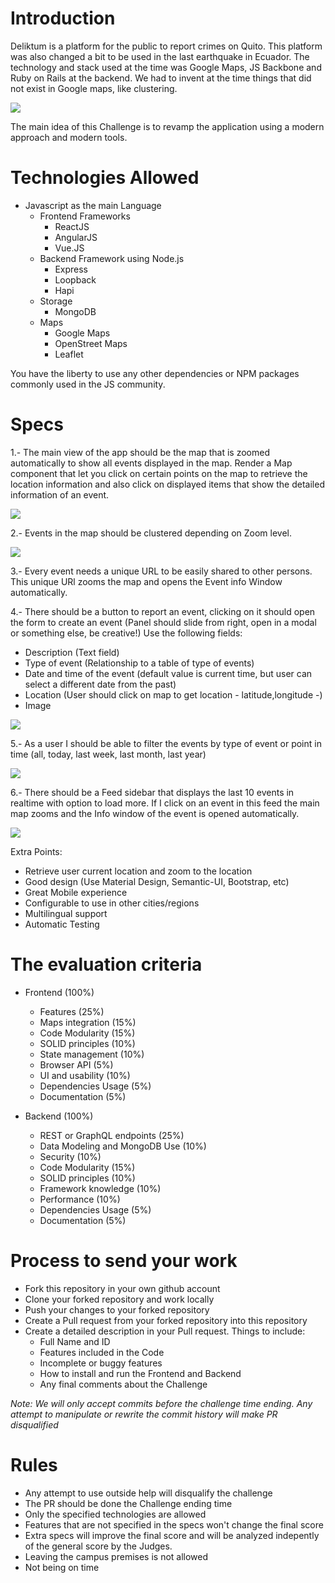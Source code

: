 Introduction
======

Deliktum is a platform for the public to report crimes on Quito. This platform was also changed a bit
to be used in the last earthquake in Ecuador. The technology and stack used at the time was Google Maps,
JS Backbone and Ruby on Rails at the backend. We had to invent at the time things that did not exist
in Google maps, like clustering.

![](docs/screens/main.png?raw=true)

The main idea of this Challenge is to revamp the application using a modern approach and modern tools.

Technologies Allowed
======

- Javascript as the main Language
    - Frontend Frameworks
        - ReactJS
        - AngularJS
        - Vue.JS
    - Backend Framework using Node.js
        - Express
        - Loopback
        - Hapi
    - Storage
        - MongoDB
    - Maps
        - Google Maps
        - OpenStreet Maps
        - Leaflet
        
You have the liberty to use any other dependencies or NPM packages commonly used in the JS community.

Specs
======

1.- The main view of the app should be the map that is zoomed automatically to show all events displayed
in the map. Render a Map component that let you click on certain points on the map to retrieve the 
location information and also click on displayed items that show the detailed information of an event.

![](docs/screens/map.png?raw=true)

2.- Events in the map should be clustered depending on Zoom level.

![](docs/screens/cluster.png?raw=true)

3.- Every event needs a unique URL to be easily shared to other persons. This unique URl zooms
the map and opens the Event info Window automatically.

4.- There should be a button to report an event, clicking on it should open the form to create an 
event (Panel should slide from right, open in a modal or something else, be creative!)
Use the following fields:

- Description (Text field)
- Type of event (Relationship to a table of type of events)
- Date and time of the event (default value is current time, but user can select a different date 
from the past)
- Location (User should click on map to get location - latitude,longitude -)
- Image

![](docs/screens/report.png?raw=true)

5.- As a user I should be able to filter the events by type of event or point in time 
(all, today, last week, last month, last year)

![](docs/screens/filter.png?raw=true)

6.- There should be a Feed sidebar that displays the last 10 events in realtime with option 
to load more. If I click on an event in this feed the main map zooms and the Info window of the event
is opened automatically.

![](docs/screens/feed.png?raw=true)

Extra Points:

- Retrieve user current location and zoom to the location
- Good design (Use Material Design, Semantic-UI, Bootstrap, etc)
- Great Mobile experience
- Configurable to use in other cities/regions
- Multilingual support
- Automatic Testing

The evaluation criteria
======

- Frontend (100%)
    - Features (25%)
    - Maps integration (15%)
    - Code Modularity (15%)
    - SOLID principles (10%)
    - State management (10%)
    - Browser API (5%)
    - UI and usability (10%)
    - Dependencies Usage (5%)
    - Documentation  (5%)
    
- Backend (100%)
     - REST or GraphQL endpoints (25%)
     - Data Modeling and MongoDB Use (10%)
     - Security (10%)
     - Code Modularity (15%)
     - SOLID principles (10%)
     - Framework knowledge (10%)
     - Performance (10%)
     - Dependencies Usage (5%)
     - Documentation  (5%)

Process to send your work
======

- Fork this repository in your own github account
- Clone your forked repository and work locally
- Push your changes to your forked repository
- Create a Pull request from your forked repository into this repository
- Create a detailed description in your Pull request. Things to include:
    - Full Name and ID
    - Features included in the Code
    - Incomplete or buggy features
    - How to install and run the Frontend and Backend
    - Any final comments about the Challenge
    
*Note: We will only accept commits before the challenge time ending. Any attempt to manipulate or 
rewrite the commit history will make PR disqualified*

Rules
======

- Any attempt to use outside help will disqualify the challenge
- The PR should be done the Challenge ending time
- Only the specified technologies are allowed
- Features that are not specified in the specs won't change the final score
- Extra specs will improve the final score and will be analyzed indepently of the general score by
the Judges.
- Leaving the campus premises is not allowed 
- Not being on time 



